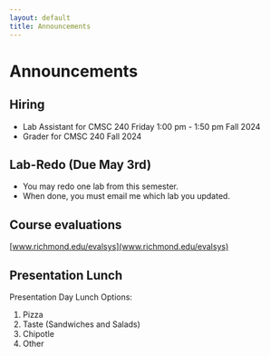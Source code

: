 ```yaml
---
layout: default
title: Announcements
---
```


# Announcements

## Hiring

* Lab Assistant for CMSC 240 Friday 1:00 pm - 1:50 pm Fall 2024
* Grader for CMSC 240 Fall 2024	


## Lab-Redo (Due May 3rd)

* You may redo one lab from this semester. 
* When done, you must email me which lab you updated.


## Course evaluations 

[www.richmond.edu/evalsys](www.richmond.edu/evalsys)


## Presentation Lunch

Presentation Day Lunch Options:

1. Pizza
2. Taste (Sandwiches and Salads)
3. Chipotle
4. Other


